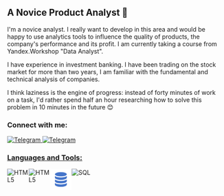 ## A Novice Product Analyst :hatching_chick:
I'm a novice analyst. I really want to develop in this area and would be happy to use analytics tools to influence the quality of products, the company's performance and its profit. I am currently taking a course from Yandex.Workshop "Data Analyst".

I have experience in investment banking. I have been trading on the stock market for more than two years, I am familiar with the fundamental and technical analysis of companies. 

I think laziness is the engine of progress: instead of forty minutes of work on a task, I'd rather spend half an hour researching how to solve this problem in 10 minutes in the future :blush:

### Connect with me:
<a href="https://t.me/vladislove888">
      <img src="https://cdn-icons-png.flaticon.com/512/2111/2111646.png" width="35" height="35" alt=Telegram /> 
<a href="http://vladisfil8@gmail.com/">
      <img src="https://img.shields.io/badge/-Gmail-red?style=flat&logo=Gmail&logoColor=white" width="80" height="35" alt=Telegram />      


### Languages and Tools:
<img align="left" alt="HTML5" width="50px" img src="https://cdn.jsdelivr.net/gh/devicons/devicon/icons/python/python-original.svg" />
<img align="left" alt="HTML5" width="50px" img src="https://cdn.jsdelivr.net/gh/devicons/devicon/icons/postgresql/postgresql-original.svg" />
<img align="left" alt="SQL" width="50px" src="https://raw.githubusercontent.com/github/explore/80688e429a7d4ef2fca1e82350fe8e3517d3494d/topics/sql/sql.png" />
<img align="left" alt="SQL" width="50px"src="https://cdn.jsdelivr.net/gh/devicons/devicon/icons/jupyter/jupyter-original-wordmark.svg" />
    
